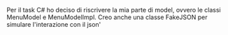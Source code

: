 Per il task C# ho deciso di riscrivere la mia parte di model, ovvero le classi MenuModel e MenuModelImpl. Creo anche una classe FakeJSON per simulare l'interazione con il json'